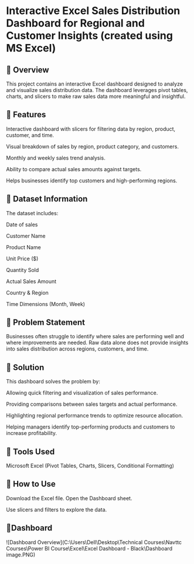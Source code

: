 # Interactive Excel Sales Distribution Dashboard for Regional and Customer Insights (created using MS Excel)
## 🔹 Overview

This project contains an interactive Excel dashboard designed to analyze and visualize sales distribution data. The dashboard leverages pivot tables, charts, and slicers to make raw sales data more meaningful and insightful.

## 🔹 Features

Interactive dashboard with slicers for filtering data by region, product, customer, and time.

Visual breakdown of sales by region, product category, and customers.

Monthly and weekly sales trend analysis.

Ability to compare actual sales amounts against targets.

Helps businesses identify top customers and high-performing regions.

## 🔹 Dataset Information

The dataset includes:

Date of sales

Customer Name

Product Name

Unit Price ($)

Quantity Sold

Actual Sales Amount

Country & Region

Time Dimensions (Month, Week)

## 🔹 Problem Statement

Businesses often struggle to identify where sales are performing well and where improvements are needed. Raw data alone does not provide insights into sales distribution across regions, customers, and time.

## 🔹 Solution

This dashboard solves the problem by:

Allowing quick filtering and visualization of sales performance.

Providing comparisons between sales targets and actual performance.

Highlighting regional performance trends to optimize resource allocation.

Helping managers identify top-performing products and customers to increase profitability.

## 🔹 Tools Used

Microsoft Excel (Pivot Tables, Charts, Slicers, Conditional Formatting)

## 🔹 How to Use

Download the Excel file.
Open the Dashboard sheet.

Use slicers and filters to explore the data.

## 🔹Dashboard
![Dashboard Overview](C:\Users\Dell\Desktop\Technical Courses\Navttc Courses\Power BI Course\Excel\Excel Dashboard - Black\Dashboard image.PNG)

